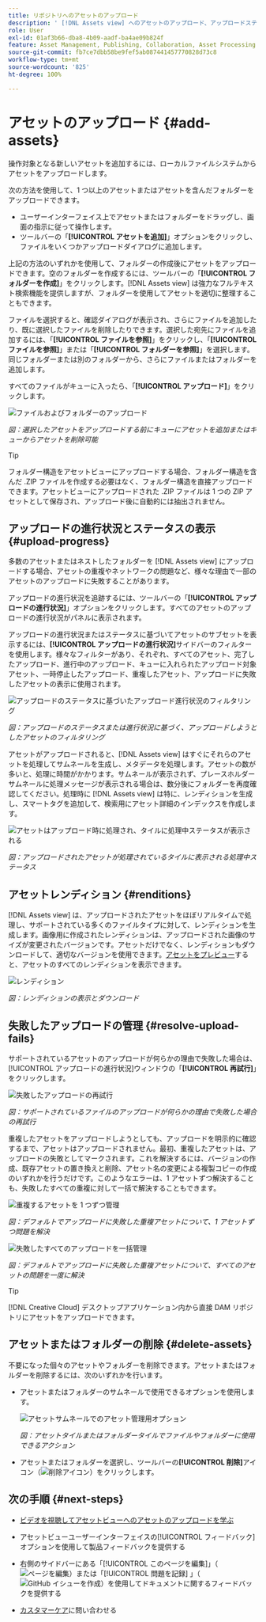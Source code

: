 ```yaml
---
title: リポジトリへのアセットのアップロード
description: ' [!DNL Assets view] へのアセットのアップロード、アップロードステータスの表示、アップロードの問題の解決について説明します。'
role: User
exl-id: 01af3b66-dba8-4b09-aadf-ba4ae09b824f
feature: Asset Management, Publishing, Collaboration, Asset Processing
source-git-commit: fb7ce7dbb58be9fef5ab087441457770828d73c8
workflow-type: tm+mt
source-wordcount: '825'
ht-degree: 100%

---
```


# アセットのアップロード {#add-assets}

操作対象となる新しいアセットを追加するには、ローカルファイルシステムからアセットをアップロードします。<!-- TBD: Many of the [common file formats are supported](/help/assets/supported-file-formats-assets-view.md). -->

次の方法を使用して、1 つ以上のアセットまたはアセットを含んだフォルダーをアップロードできます。

* ユーザーインターフェイス上でアセットまたはフォルダーをドラッグし、画面の指示に従って操作します。
* ツールバーの「**[!UICONTROL アセットを追加]**」オプションをクリックし、ファイルをいくつかアップロードダイアログに追加します。

<!-- TBD: Update this GIF
![Asset and nested folder upload demo](assets/do-not-localize/upload-assets.gif) -->

上記の方法のいずれかを使用して、フォルダーの作成後にアセットをアップロードできます。空のフォルダーを作成するには、ツールバーの「**[!UICONTROL フォルダーを作成]**」をクリックします。[!DNL Assets view] は強力なフルテキスト検索機能を提供しますが、フォルダーを使用してアセットを適切に整理することもできます。

ファイルを選択すると、確認ダイアログが表示され、さらにファイルを追加したり、既に選択したファイルを削除したりできます。選択した宛先にファイルを追加するには、「**[!UICONTROL ファイルを参照]**」をクリックし、「**[!UICONTROL ファイルを参照]**」または「**[!UICONTROL フォルダーを参照]**」を選択します。同じフォルダーまたは別のフォルダーから、さらにファイルまたはフォルダーを追加します。

すべてのファイルがキューに入ったら、「**[!UICONTROL アップロード]**」をクリックします。

![ファイルおよびフォルダーのアップロード](assets/upload-browse-files-folders.png)

*図：選択したアセットをアップロードする前にキューにアセットを追加またはキューからアセットを削除可能*

>[!TIP]
>
>フォルダー構造をアセットビューにアップロードする場合、フォルダー構造を含んだ .ZIP ファイルを作成する必要はなく、フォルダー構造を直接アップロードできます。アセットビューにアップロードされた .ZIP ファイルは 1 つの ZIP アセットとして保存され、アップロード後に自動的には抽出されません。

## アップロードの進行状況とステータスの表示 {#upload-progress}

多数のアセットまたはネストしたフォルダーを [!DNL Assets view] にアップロードする場合、アセットの重複やネットワークの問題など、様々な理由で一部のアセットのアップロードに失敗することがあります。

アップロードの進行状況を追跡するには、ツールバーの「**[!UICONTROL アップロードの進行状況]**」オプションをクリックします。すべてのアセットのアップロードの進行状況がパネルに表示されます。

アップロードの進行状況またはステータスに基づいてアセットのサブセットを表示するには、**[!UICONTROL アップロードの進行状況]**&#x200B;サイドバーのフィルターを使用します。様々なフィルターがあり、それぞれ、すべてのアセット、完了したアップロード、進行中のアップロード、キューに入れられたアップロード対象アセット、一時停止したアップロード、重複したアセット、アップロードに失敗したアセットの表示に使用されます。

![アップロードのステータスに基づいたアップロード進行状況のフィルタリング](assets/filter-upload-progress.png)

*図：アップロードのステータスまたは進行状況に基づく、アップロードしようとしたアセットのフィルタリング*

アセットがアップロードされると、[!DNL Assets view] はすぐにそれらのアセットを処理してサムネールを生成し、メタデータを処理します。アセットの数が多いと、処理に時間がかかります。サムネールが表示されず、プレースホルダーサムネールに処理メッセージが表示される場合は、数分後にフォルダーを再度確認してください。処理時に [!DNL Assets view] は特に、レンディションを生成し、スマートタグを追加して、検索用にアセット詳細のインデックスを作成します。

![アセットはアップロード時に処理され、タイルに処理中ステータスが表示される](assets/upload-processing.png)

*図：アップロードされたアセットが処理されているタイルに表示される処理中ステータス*

## アセットレンディション {#renditions}

[!DNL Assets view] は、アップロードされたアセットをほぼリアルタイムで処理し、サポートされている多くのファイルタイプに対して、レンディションを生成します。画像用に作成されたレンディションは、アップロードされた画像のサイズが変更されたバージョンです。アセットだけでなく、レンディションもダウンロードして、適切なバージョンを使用できます。[アセットをプレビュー](/help/assets/navigate-assets-view.md#preview-assets)すると、アセットのすべてのレンディションを表示できます。

![レンディション](assets/renditions-view-download.png)

*図：レンディションの表示とダウンロード*

## 失敗したアップロードの管理 {#resolve-upload-fails}

サポートされているアセットのアップロードが何らかの理由で失敗した場合は、[!UICONTROL アップロードの進行状況]ウィンドウの「**[!UICONTROL 再試行]**」をクリックします。

![失敗したアップロードの再試行](assets/upload-retry.png)

*図：サポートされているファイルのアップロードが何らかの理由で失敗した場合の再試行*

重複したアセットをアップロードしようとしても、アップロードを明示的に確認するまで、アセットはアップロードされません。最初、重複したアセットは、アップロードの失敗としてマークされます。これを解決するには、バージョンの作成、既存アセットの置き換えと削除、アセット名の変更による複製コピーの作成のいずれかを行うだけです。このようなエラーは、1 アセットずつ解決することも、失敗したすべての重複に対して一括で解決することもできます。

![重複するアセットを 1 つずつ管理](assets/uploads-manage-duplicates.png)

*図：デフォルトでアップロードに失敗した重複アセットについて、1 アセットずつ問題を解決*

![失敗したすべてのアップロードを一括管理](assets/upload-progress-manage-failed-uploads.png)

*図：デフォルトでアップロードに失敗した重複アセットについて、すべてのアセットの問題を一度に解決*

>[!TIP]
>
>[!DNL Creative Cloud] デスクトップアプリケーション内から直接 DAM リポジトリにアセットをアップロードできます。
<!--TBD
See how [[!DNL Assets view] integrates with [!DNL Adobe Asset Link]](/help/assets/integration-assets-view.md).
-->

## アセットまたはフォルダーの削除 {#delete-assets}

不要になった個々のアセットやフォルダーを削除できます。アセットまたはフォルダーを削除するには、次のいずれかを行います。

* アセットまたはフォルダーのサムネールで使用できるオプションを使用します。

  ![アセットサムネールでのアセット管理用オプション](assets/options-on-thumbnail.png)

  *図：アセットタイルまたはフォルダータイルでファイルやフォルダーに使用できるアクション*

* アセットまたはフォルダーを選択し、ツールバーの&#x200B;**[!UICONTROL 削除]**&#x200B;アイコン（![削除アイコン](assets/do-not-localize/delete-icon.png)）をクリックします。

## 次の手順 {#next-steps}

* [ビデオを視聴してアセットビューへのアセットのアップロードを学ぶ](https://experienceleague.adobe.com/docs/experience-manager-learn/assets-essentials/basics/creating.html?lang=ja)

* アセットビューユーザーインターフェイスの[!UICONTROL フィードバック]オプションを使用して製品フィードバックを提供する

* 右側のサイドバーにある「[!UICONTROL このページを編集]」（![ページを編集](assets/do-not-localize/edit-page.png)）または「[!UICONTROL 問題を記録] 」（![GitHub イシューを作成](assets/do-not-localize/github-issue.png)）を使用してドキュメントに関するフィードバックを提供する

* [カスタマーケア](https://experienceleague.adobe.com/?support-solution=General&lang=ja#support)に問い合わせる
